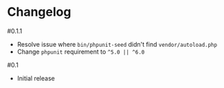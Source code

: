 # Changelog

#0.1.1

- Resolve issue where `bin/phpunit-seed` didn't find `vendor/autoload.php`
- Change `phpunit` requirement to `^5.0 || ^6.0`

#0.1
- Initial release